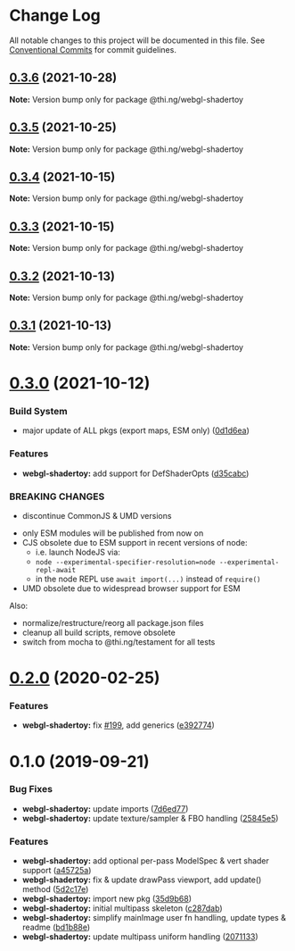 # Change Log

All notable changes to this project will be documented in this file.
See [Conventional Commits](https://conventionalcommits.org) for commit guidelines.

## [0.3.6](https://github.com/thi-ng/umbrella/compare/@thi.ng/webgl-shadertoy@0.3.5...@thi.ng/webgl-shadertoy@0.3.6) (2021-10-28)

**Note:** Version bump only for package @thi.ng/webgl-shadertoy





## [0.3.5](https://github.com/thi-ng/umbrella/compare/@thi.ng/webgl-shadertoy@0.3.4...@thi.ng/webgl-shadertoy@0.3.5) (2021-10-25)

**Note:** Version bump only for package @thi.ng/webgl-shadertoy





## [0.3.4](https://github.com/thi-ng/umbrella/compare/@thi.ng/webgl-shadertoy@0.3.3...@thi.ng/webgl-shadertoy@0.3.4) (2021-10-15)

**Note:** Version bump only for package @thi.ng/webgl-shadertoy





## [0.3.3](https://github.com/thi-ng/umbrella/compare/@thi.ng/webgl-shadertoy@0.3.2...@thi.ng/webgl-shadertoy@0.3.3) (2021-10-15)

**Note:** Version bump only for package @thi.ng/webgl-shadertoy





## [0.3.2](https://github.com/thi-ng/umbrella/compare/@thi.ng/webgl-shadertoy@0.3.1...@thi.ng/webgl-shadertoy@0.3.2) (2021-10-13)

**Note:** Version bump only for package @thi.ng/webgl-shadertoy





## [0.3.1](https://github.com/thi-ng/umbrella/compare/@thi.ng/webgl-shadertoy@0.3.0...@thi.ng/webgl-shadertoy@0.3.1) (2021-10-13)

**Note:** Version bump only for package @thi.ng/webgl-shadertoy





# [0.3.0](https://github.com/thi-ng/umbrella/compare/@thi.ng/webgl-shadertoy@0.2.91...@thi.ng/webgl-shadertoy@0.3.0) (2021-10-12)


### Build System

* major update of ALL pkgs (export maps, ESM only) ([0d1d6ea](https://github.com/thi-ng/umbrella/commit/0d1d6ea9fab2a645d6c5f2bf2591459b939c09b6))


### Features

* **webgl-shadertoy:** add support for DefShaderOpts ([d35cabc](https://github.com/thi-ng/umbrella/commit/d35cabc3805b6c0c710778c21a45e6f13a477b7f))


### BREAKING CHANGES

* discontinue CommonJS & UMD versions

- only ESM modules will be published from now on
- CJS obsolete due to ESM support in recent versions of node:
  - i.e. launch NodeJS via:
  - `node --experimental-specifier-resolution=node --experimental-repl-await`
  - in the node REPL use `await import(...)` instead of `require()`
- UMD obsolete due to widespread browser support for ESM

Also:
- normalize/restructure/reorg all package.json files
- cleanup all build scripts, remove obsolete
- switch from mocha to @thi.ng/testament for all tests






#  [0.2.0](https://github.com/thi-ng/umbrella/compare/@thi.ng/webgl-shadertoy@0.1.4...@thi.ng/webgl-shadertoy@0.2.0) (2020-02-25) 

###  Features 

- **webgl-shadertoy:** fix [#199](https://github.com/thi-ng/umbrella/issues/199), add generics ([e392774](https://github.com/thi-ng/umbrella/commit/e392774945e4d29f145dba2fd17f99919b2c5fd5)) 

#  0.1.0 (2019-09-21) 

###  Bug Fixes 

- **webgl-shadertoy:** update imports ([7d6ed77](https://github.com/thi-ng/umbrella/commit/7d6ed77)) 
- **webgl-shadertoy:** update texture/sampler & FBO handling ([25845e5](https://github.com/thi-ng/umbrella/commit/25845e5)) 

###  Features 

- **webgl-shadertoy:** add optional per-pass ModelSpec & vert shader support ([a45725a](https://github.com/thi-ng/umbrella/commit/a45725a)) 
- **webgl-shadertoy:** fix & update drawPass viewport, add update() method ([5d2c17e](https://github.com/thi-ng/umbrella/commit/5d2c17e)) 
- **webgl-shadertoy:** import new pkg ([35d9b68](https://github.com/thi-ng/umbrella/commit/35d9b68)) 
- **webgl-shadertoy:** initial multipass skeleton ([c287dab](https://github.com/thi-ng/umbrella/commit/c287dab)) 
- **webgl-shadertoy:** simplify mainImage user fn handling, update types & readme ([bd1b88e](https://github.com/thi-ng/umbrella/commit/bd1b88e)) 
- **webgl-shadertoy:** update multipass uniform handling ([2071133](https://github.com/thi-ng/umbrella/commit/2071133))
